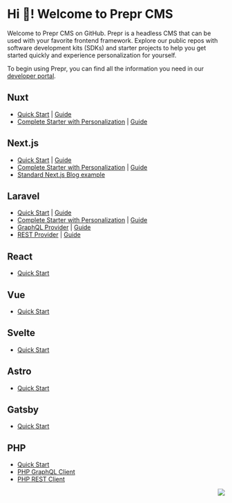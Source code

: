 # Hi 👋! Welcome to Prepr CMS

Welcome to Prepr CMS on GitHub. Prepr is a headless CMS that can be used with your favorite frontend framework. Explore our public repos with software development kits (SDKs) and starter projects to help you get started quickly and experience personalization for yourself.

To begin using Prepr, you can find all the information you need in our [developer portal](https://docs.prepr.io/).

## Nuxt
- [Quick Start](https://github.com/preprio/nuxt-quick-start) | [Guide](https://docs.prepr.io/connecting-front-end-apps/nuxt-quick-start-guide)
- [Complete Starter with Personalization](https://github.com/preprio/nuxt-complete-starter) | [Guide](https://docs.prepr.io/connecting-front-end-apps/nuxt-complete-guide)

## Next.js
- [Quick Start](https://github.com/preprio/next-quick-start) | [Guide](https://docs.prepr.io/connecting-front-end-apps/next-quick-start-guide)
- [Complete Starter with Personalization](https://github.com/preprio/next-complete-starter) | [Guide](https://docs.prepr.io/connecting-front-end-apps/next-complete-guide)
- [Standard Next.js Blog example](https://github.com/preprio/next.js-blog-example)

## Laravel
- [Quick Start](https://github.com/preprio/laravel-quick-start) | [Guide](https://docs.prepr.io/connecting-front-end-apps/laravel-quick-start-guide)
- [Complete Starter with Personalization](https://github.com/preprio/laravel-complete-starter) | [Guide](https://docs.prepr.io/connecting-front-end-apps/laravel-complete-guide)
- [GraphQL Provider](https://github.com/preprio/laravel-graphql-sdk) | [Guide](https://docs.prepr.io/connecting-front-end-apps/laravel-graphql-provider)
- [REST Provider](https://github.com/preprio/laravel-rest-sdk) | [Guide](https://docs.prepr.io/connecting-front-end-apps/laravel-rest-provider)

## React
- [Quick Start](https://github.com/preprio/react-quick-start)

## Vue
- [Quick Start](https://github.com/preprio/vue-quick-start)

## Svelte
- [Quick Start](https://github.com/preprio/svelte-quick-start)

## Astro
- [Quick Start](https://github.com/preprio/astro-quick-start)

## Gatsby
- [Quick Start](https://github.com/preprio/gatsby-quick-start)

## PHP
- [Quick Start](https://github.com/preprio/php-quick-start)
- [PHP GraphQL Client](https://github.com/preprio/php-graphql-sdk)
- [PHP REST Client](https://github.com/preprio/php-rest-sdk)

<img src="https://3f8neni5ytfp.b-cdn.net/4fb86f77-96b9-4933-95eb-ec9586a705f4.svg" align="right">
